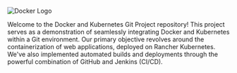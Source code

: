 ![Docker Logo](https://cdn.worldvectorlogo.com/logos/docker.svg)

Welcome to the Docker and Kubernetes Git Project repository! This project serves as a demonstration of seamlessly integrating Docker and Kubernetes within a Git environment. Our primary objective revolves around the containerization of web applications, deployed on Rancher Kubernetes. We've also implemented automated builds and deployments through the powerful combination of GitHub and Jenkins (CI/CD).

